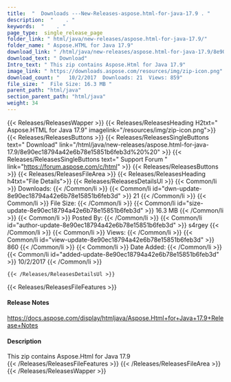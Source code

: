 ```yaml
---
title:  "  Downloads ---New-Releases-aspose.html-for-java-17.9 . " 
description:  "    . " 
keywords:  "    . " 
page_type:  single_release_page
folder_link: " html/java/new-releases/aspose.html-for-java-17.9/"
folder_name: " Aspose.HTML for Java 17.9"
download_link: " /html/java/new-releases/aspose.html-for-java-17.9/8e90ec18794a42e6b78e15851b6feb3d"
download_text: " Download"
Intro_text: " This zip contains Aspose.Html for Java 17.9"
image_link: " https://downloads.aspose.com/resources/img/zip-icon.png"
download_count: "   10/2/2017  Downloads: 21  Views: 859"
file_size: "  File Size: 16.3 MB "
parent_path: "html/java"
section_parent_path: "html/java"
weight: 34 
---
```


{{< Releases/ReleasesWapper >}}
  {{< Releases/ReleasesHeading H2txt=" Aspose.HTML for Java 17.9" imagelink="/resources/img/zip-icon.png">}}
  {{< Releases/ReleasesButtons >}}
    {{< Releases/ReleasesSingleButtons text=" Download" link="/html/java/new-releases/aspose.html-for-java-17.9/8e90ec18794a42e6b78e15851b6feb3d%20%20" >}}
    {{< Releases/ReleasesSingleButtons text=" Support Forum " link="https://forum.aspose.com/c/html" >}}
  {{< Releases/ReleasesButtons >}}
  {{< Releases/ReleasesFileArea >}}
    {{< Releases/ReleasesHeading h4txt="File Details">}}
    {{< Releases/ReleasesDetailsUl >}}
            {{< Common/li  >}} Downloads: {{< /Common/li >}} 
      {{< Common/li id="dwn-update-8e90ec18794a42e6b78e15851b6feb3d" >}} 21 {{< /Common/li >}} 
      {{< Common/li  >}} File Size: {{< /Common/li >}} 
      {{< Common/li id="size-update-8e90ec18794a42e6b78e15851b6feb3d" >}} 16.3 MB {{< /Common/li >}} 
      {{< Common/li  >}} Posted By: {{< /Common/li >}} 
      {{< Common/li id="author-update-8e90ec18794a42e6b78e15851b6feb3d" >}} s4rgey {{< /Common/li >}} 
      {{< Common/li  >}} Views: {{< /Common/li >}} 
      {{< Common/li id="view-update-8e90ec18794a42e6b78e15851b6feb3d" >}} 860 {{< /Common/li >}} 
      {{< Common/li  >}} Date Added: {{< /Common/li >}} 
      {{< Common/li id="added-update-8e90ec18794a42e6b78e15851b6feb3d" >}} 10/2/2017 {{< /Common/li >}} 

    {{< /Releases/ReleasesDetailsUl >}}

  {{< Releases/ReleasesFileFeatures >}}
      <h4>Release Notes</h4><div><a href="https://docs.aspose.com/display/htmljava/Aspose.Html+for+Java+17.9+Release+Notes">https://docs.aspose.com/display/htmljava/Aspose.Html+for+Java+17.9+Release+Notes</a></div><h4>Description</h4><div class="HTMLDescription">This zip contains Aspose.Html for Java 17.9</div>
  {{< /Releases/ReleasesFileFeatures >}}
 {{< /Releases/ReleasesFileArea >}}
{{< /Releases/ReleasesWapper >}}


